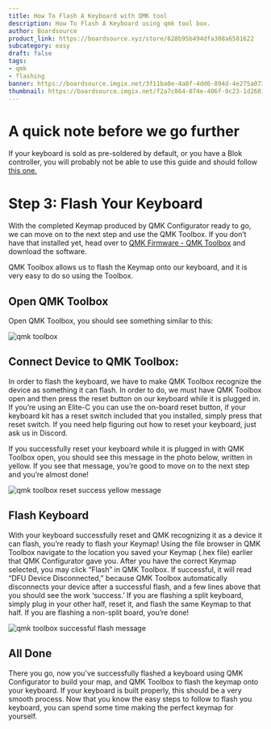 ```yaml
---
title: How To Flash A Keyboard with QMK tool 
description: How To Flash A Keyboard using qmk tool box.
author: Boardsource
product_link: https://boardsource.xyz/store/628b95b494dfa308a6581622
subcategory: easy
draft: false
tags: 
- qmk
- flashing
banner: https://boardsource.imgix.net/3f11ba0e-4a8f-4dd6-894d-4e275a073c4c.jpg
thumbnail: https://boardsource.imgix.net/f2a7c864-074e-406f-9c23-1d26813114e4.jpg?auto=format&ixlib=react-9.2.0&q=80&w=200&dpr=1
---
```


# A quick note before we go further

If your keyboard is sold as pre-soldered by default, or you have a Blok
controller, you will probably not be able to use this guide and should follow [this one.](https://www.boardsource.xyz/docs/guides-flashing_a_uf2)

# Step 3:  Flash Your Keyboard
With the completed Keymap produced by QMK Configurator ready to go, we can move
on to the next step and use the QMK Toolbox. If you don’t have that installed
yet, head over to [QMK Firmware - QMK Toolbox](https://qmk.fm/toolbox/) and
download the software.

QMK Toolbox allows us to flash the Keymap onto our keyboard, and it is very easy
to do so using the Toolbox.

## Open QMK Toolbox

Open QMK Toolbox, you should see something similar to this:

![qmk
toolbox](https://boardsource.imgix.net/ec89f4c8-ea52-4536-95f9-18eb386f051a.jpg)

## Connect Device to QMK Toolbox: 

In order to flash the keyboard, we have to make QMK Toolbox recognize the device
as something it can flash. In order to do, we must have QMK Toolbox open and
then press the reset button on our keyboard while it is plugged in. If you’re
using an Elite-C you can use the on-board reset button, if your keyboard kit has
a reset switch included that you installed, simply press that reset switch. If
you need help figuring out how to reset your keyboard, just ask us in Discord.

If you successfully reset your keyboard while it is plugged in with QMK Toolbox
open, you should see this message in the photo below, written in yellow. If you
see that message, you’re good to move on to the next step and you’re almost
done!

![qmk toolbox reset success yellow
message](https://boardsource.imgix.net/44a1b3f9-086c-45aa-946c-0bd966a99282.jpg)

## Flash Keyboard 

With your keyboard successfully reset and QMK recognizing it as a device it can
flash, you’re ready to flash your Keymap! Using the file browser in QMK Toolbox
navigate to the location you saved your Keymap (.hex file) earlier that QMK
Configurator gave you. After you have the correct Keymap selected, you may click
“Flash” in QMK Toolbox. If successful, it will read “DFU Device Disconnected,”
because QMK Toolbox automatically disconnects your device after a successful
flash, and a few lines above that you should see the work ‘success.’ If you are
flashing a split keyboard, simply plug in your other half, reset it, and flash
the same Keymap to that half. If you are flashing a non-split board, you’re
done!

![qmk toolbox successful flash
message](https://boardsource.imgix.net/29e30042-a448-40c2-bab8-796e23dadceb.jpg)

## All Done

There you go, now you've successfully flashed a keyboard using QMK Configurator
to build your map, and QMK Toolbox to flash the keymap onto your keyboard. If
your keyboard is built properly, this should be a very smooth process. Now that
you know the easy steps to follow to flash you keyboard, you can spend some time
making the perfect keymap for yourself.
